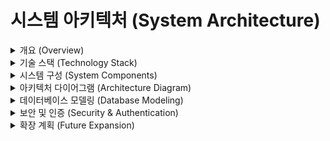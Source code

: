 # 시스템 아키텍처 (System Architecture)

<details>
<summary>개요 (Overview)</summary>

## 개요 (Overview)
HRMS(Human Resource Management System)는 인사 관리, 근태 관리, 급여 관리, 조직 관리 등 인사 관련 모든 업무를 효과적으로 처리하기 위한 웹 애플리케이션입니다. Django와 React를 기반으로 설계되었으며, 명확한 역할 분담과 확장성을 고려한 구조로 개발되었습니다.

</details>
<details>
<summary>기술 스택 (Technology Stack)</summary>

## 기술 스택 (Technology Stack)
- **Backend:** Django (DRF)
- **Frontend:** React (TypeScript, TailwindCSS)
- **Database:** MySQL
- **Version Control:** Git (GitHub Desktop)
- **Containerization:** Docker
- **CI/CD:** GitHub Actions
- **Monitoring & Logging:** Sentry, ELK Stack
- **Infrastructure:** Local development, planned expansion to AWS or similar

</details>
<details>
<summary>시스템 구성 (System Components)</summary>

## 시스템 구성 (System Components)
1. **Web Server (Django)**  
   - API 개발 및 데이터베이스와의 상호작용을 담당합니다.  
   - Django REST Framework를 사용하여 RESTful API를 제공합니다.

2. **Frontend (React)**  
   - 사용자 인터페이스를 담당하며, React와 TypeScript를 기반으로 구축되었습니다.  
   - TailwindCSS를 사용하여 반응형 디자인을 제공합니다.

3. **Database (MySQL)**  
   - 인사 정보, 근태 내역, 급여 정보 등을 저장합니다.  
   - 확장성을 고려한 정규화와 관계형 모델링이 적용되었습니다.

4. **Containerization (Docker)**  
   - 개발 환경의 일관성을 유지하고, 배포 시 환경 문제를 최소화합니다.  
   - Backend, Frontend, Database를 Docker Compose로 관리합니다.

5. **CI/CD (GitHub Actions)**  
   - 코드 푸시 시 자동 빌드 및 테스트가 실행됩니다.  
   - 메인 브랜치에 Merge 시 자동 배포가 진행됩니다.

6. **Monitoring & Logging (Sentry, ELK)**  
   - Sentry를 통해 에러 모니터링을 실시간으로 확인합니다.  
   - ELK Stack을 통해 로그를 수집하고 분석합니다.

</details>
<details>
<summary>아키텍처 다이어그램 (Architecture Diagram)</summary>

## 아키텍처 다이어그램 (Architecture Diagram)
(여기에 다이어그램 이미지가 삽입될 예정입니다.)

</details>
<details>
<summary>데이터베이스 모델링 (Database Modeling)</summary>

## 데이터베이스 모델링 (Database Modeling)
- 직원 정보 (Employee)  
- 조직 정보 (Organization)  
- 근태 관리 (Attendance)  
- 급여 관리 (Payroll)  
- 사용자 권한 (User Roles)

</details>
<details>
<summary>보안 및 인증 (Security & Authentication)</summary>

## 보안 및 인증 (Security & Authentication)
- JWT (JSON Web Token)를 활용한 인증 처리  
- 모든 API 엔드포인트에 대한 인증 및 권한 검사  
- Password encryption using Bcrypt

</details>
<details>
<summary>확장 계획 (Future Expansion)</summary>

## 확장 계획 (Future Expansion)
- 클라우드 인프라로의 확장 (AWS, GCP, Azure 중 선택)  
- Multi-tenancy structure application  
- Mobile application development (React Native)

</details>